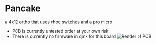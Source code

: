 # Pancake
a 4x12 ortho that uses choc switches and a pro micro
- PCB is currently untested order at your own risk
- There is currently no firmware in qmk for this board
![Render of PCB](https://github.com/Rionlion100/Spaceboards/blob/master/Keyboards/Pancake/render.png)
